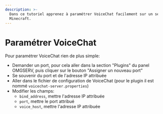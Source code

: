 ```yaml
---
description: >-
  Dans ce tutoriel apprenez à paramétrer VoiceChat facilement sur un serveur
  Minecraft.
---
```


# Paramétrer VoiceChat

Pour paramétrer VoiceChat rien de plus simple:

* Demander un port, pour cela aller dans la section "Plugins" du panel OMGSERV, puis cliquer sur le bouton "Assigner un nouveau port"
* Se souvenir du port et de l'adresse IP attribuée
* Aller dans le fichier de configuration de VoiceChat (pour le plugin il est nommé `voicechat-server.properties`)
* Modifier les champs:
  * `bind_address`, mettre l'adresse IP attribuée
  * `port`, mettre le port attribué
  * `voice_host`, mettre l'adresse IP attribuée
